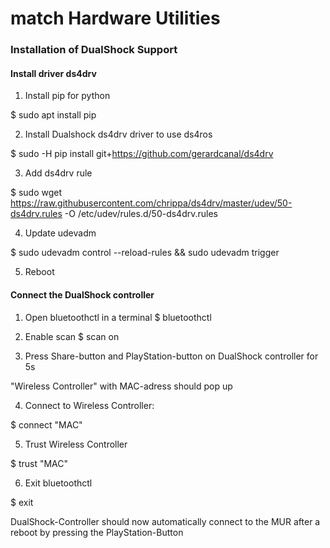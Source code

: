# match Hardware Utilities

### Installation of DualShock Support

#### Install driver ds4drv
1. Install pip for python

$ sudo apt install pip

2. Install Dualshock ds4drv driver to use ds4ros

$ sudo -H pip install git+https://github.com/gerardcanal/ds4drv

3. Add ds4drv rule

$ sudo wget https://raw.githubusercontent.com/chrippa/ds4drv/master/udev/50-ds4drv.rules -O /etc/udev/rules.d/50-ds4drv.rules

4. Update udevadm

$ sudo udevadm control --reload-rules && sudo udevadm trigger

5. Reboot

#### Connect the DualShock controller
1. Open bluetoothctl in a terminal
$ bluetoothctl

2. Enable scan
$ scan on

3. Press Share-button and PlayStation-button on DualShock controller for 5s

"Wireless Controller" with MAC-adress should pop up

4. Connect to Wireless Controller:

$ connect "MAC"

5. Trust Wireless Controller

$ trust "MAC"

6. Exit bluetoothctl

$ exit

DualShock-Controller should now automatically connect to the MUR after a reboot by pressing the PlayStation-Button